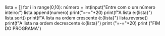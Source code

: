 lista = []
for i in range(0,10):
    número = int(input("Entre com o um número inteiro:")
    lista.append(numero)
print("=-="*20)
print(f"A lista é:{lista}")
lista.sort()
print(f"A lista na ordem crescente é:{lista}")
lista.reverse()
print(f"A lista na ordem decrescente é:{lista}")
print ("=-="*20)
print ("FIM DO PROGRAMA")
<!---
Valdemmyr/Valdemmyr is a ✨ special ✨ repository because its `README.md` (this file) appears on your GitHub profile.
You can click the Preview link to take a look at your changes.
--->
